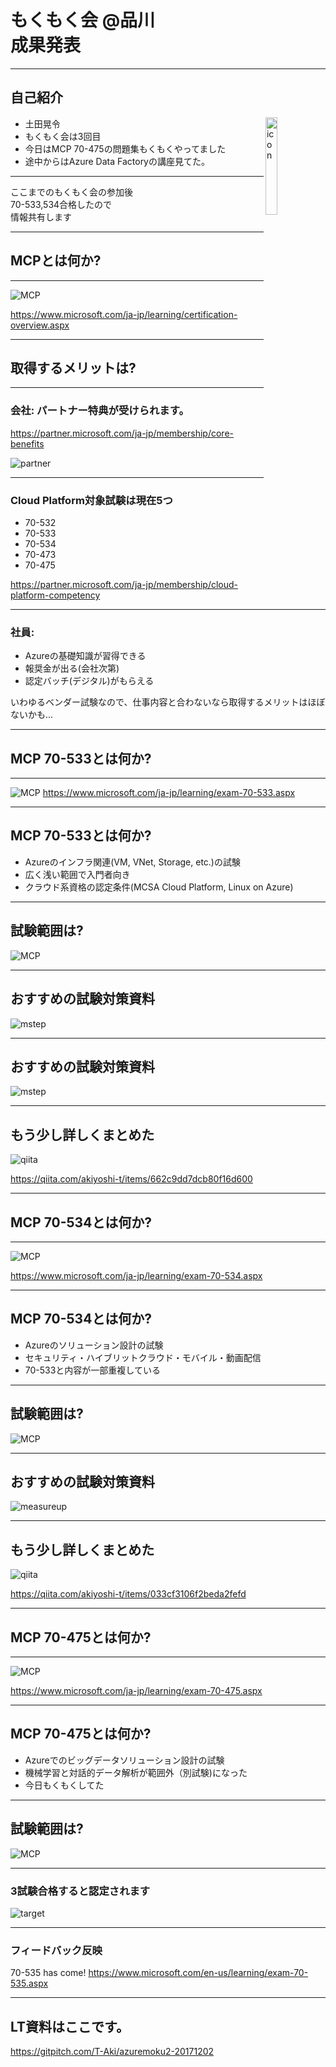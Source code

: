 # もくもく会 @品川 <br/> 成果発表

---
## 自己紹介
* 土田晃令 
	<img src="https://github.com/T-Aki/azuremoku2-20171202/blob/master/images/icon.png?raw=true" alt="icon" width="20%" align="right">
* もくもく会は3回目
* 今日はMCP 70-475の問題集もくもくやってました
* 途中からはAzure Data Factoryの講座見てた。

---
 ここまでのもくもく会の参加後<br/>70-533,534合格したので<br/>情報共有します

---
## MCPとは何か?
---
![MCP](https://github.com/T-Aki/azuremoku2-20171202/blob/master/images/WhatIsMCP.png?raw=true)

https://www.microsoft.com/ja-jp/learning/certification-overview.aspx

---
## 取得するメリットは?
---
### 会社: パートナー特典が受けられます。

https://partner.microsoft.com/ja-jp/membership/core-benefits

![partner](https://github.com/T-Aki/azuremoku2-20171202/blob/master/images/partner-co.png?raw=true)



---
### Cloud Platform対象試験は現在5つ

* 70-532
* 70-533
* 70-534
* 70-473
* 70-475

https://partner.microsoft.com/ja-jp/membership/cloud-platform-competency

---
### 社員:
* Azureの基礎知識が習得できる
* 報奨金が出る(会社次第)
* 認定バッチ(デジタル)がもらえる

いわゆるベンダー試験なので、仕事内容と合わないなら取得するメリットはほぼないかも...

---
## MCP 70-533とは何か?
---
![MCP](https://github.com/T-Aki/azuremoku2-20171202/blob/master/images/mcp70-533.png?raw=true)
https://www.microsoft.com/ja-jp/learning/exam-70-533.aspx



---
## MCP 70-533とは何か?

* Azureのインフラ関連(VM, VNet, Storage, etc.)の試験
* 広く浅い範囲で入門者向き
* クラウド系資格の認定条件(MCSA Cloud Platform, Linux on Azure)

---
## 試験範囲は?

![MCP](https://github.com/T-Aki/azuremoku2-20171202/blob/master/images/examcoverage.png?raw=true)

---
## おすすめの試験対策資料
![mstep](https://github.com/T-Aki/azuremoku2-20171202/blob/master/images/mstep_1.png?raw=true)

---
## おすすめの試験対策資料
![mstep](https://github.com/T-Aki/azuremoku2-20171202/blob/master/images/mstep_2.png?raw=true)

---
## もう少し詳しくまとめた
![qiita](https://github.com/T-Aki/azuremoku2-20171202/blob/master/images/qiita.png?raw=true)

https://qiita.com/akiyoshi-t/items/662c9dd7dcb80f16d600

---
## MCP 70-534とは何か?
---
![MCP](https://github.com/T-Aki/azuremoku2-20171202/blob/master/images/mcp70-534.png?raw=true)

https://www.microsoft.com/ja-jp/learning/exam-70-534.aspx

---
## MCP 70-534とは何か?

* Azureのソリューション設計の試験
* セキュリティ・ハイブリットクラウド・モバイル・動画配信
* 70-533と内容が一部重複している

---
## 試験範囲は?

![MCP](https://github.com/T-Aki/azuremoku2-20171202/blob/master/images/examcoverage70-534.png?raw=true)

---
## おすすめの試験対策資料
![measureup](http://cdn3.volusion.com/symum.vrehu/v/vspfiles/photos/MU-MSFT-30day-2.jpg)

---
## もう少し詳しくまとめた
![qiita](https://github.com/T-Aki/azuremoku2-20171202/blob/master/images/qiita70-534.png?raw=true)

https://qiita.com/akiyoshi-t/items/033cf3106f2beda2fefd

---
## MCP 70-475とは何か?
---
![MCP](https://github.com/T-Aki/azuremoku2-20171202/blob/master/images/mcp70-475.png?raw=true)

https://www.microsoft.com/ja-jp/learning/exam-70-475.aspx

---
## MCP 70-475とは何か?

* Azureでのビッグデータソリューション設計の試験
* 機械学習と対話的データ解析が範囲外（別試験)になった
* 今日もくもくしてた

---
## 試験範囲は?

![MCP](https://github.com/T-Aki/azuremoku2-20171202/blob/master/images/examcoverage70-475.png?raw=true)

---
### 3試験合格すると認定されます

![target](https://github.com/T-Aki/azuremoku2-20171202/blob/master/images/target.png?raw=true)

---
### フィードバック反映

70-535 has come!
 https://www.microsoft.com/en-us/learning/exam-70-535.aspx

---
## LT資料はここです。 

https://gitpitch.com/T-Aki/azuremoku2-20171202






